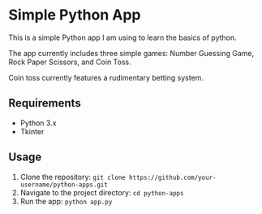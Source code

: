 # Simple Python App

This is a simple Python app I am using to learn the basics of python.

The app currently includes three simple games: Number Guessing Game, Rock Paper Scissors, and Coin Toss.

Coin toss currently features a rudimentary betting system.

## Requirements

- Python 3.x
- Tkinter

## Usage

1. Clone the repository: `git clone https://github.com/your-username/python-apps.git`
2. Navigate to the project directory: `cd python-apps`
3. Run the app: `python app.py`
